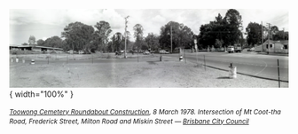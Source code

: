 ![Toowong Cemetery Roundabout Construction](assets/toowong-roundabout-construction-1978-sml.jpg){ width="100%" }  

*<small>[Toowong Cemetery Roundabout Construction](https://library-brisbane.ent.sirsidynix.net.au/client/en_AU/search/asset/12265/0), 8 March 1978. Intersection of Mt Coot-tha Road, Frederick Street, Milton Road and Miskin Street — [Brisbane City Council](https://www.brisbane.qld.gov.au)</small>*
